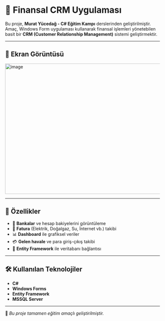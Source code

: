 # 💼 Finansal CRM Uygulaması

Bu proje, **Murat Yücedağ - C# Eğitim Kampı** derslerinden geliştirilmiştir.  
Amaç, Windows Form uygulaması kullanarak finansal işlemleri yönetebilen basit bir **CRM (Customer Relationship Management)** sistemi geliştirmektir.

---

## 📸 Ekran Görüntüsü

<img width="865" height="424" alt="image" src="https://github.com/user-attachments/assets/125d578a-0158-4a6e-b114-1be36115a485" />

---

## 🚀 Özellikler
- 🏦 **Bankalar** ve hesap bakiyelerini görüntüleme
- 🧾 **Fatura** (Elektrik, Doğalgaz, Su, İnternet vb.) takibi
- 📊 **Dashboard** ile grafiksel veriler
- 💳 **Gelen havale** ve para giriş-çıkış takibi
- 🔌 **Entity Framework** ile veritabanı bağlantısı

---

## 🛠 Kullanılan Teknolojiler
- **C#**
- **Windows Forms**
- **Entity Framework**
- **MSSQL Server**

---

📌 *Bu proje tamamen eğitim amaçlı geliştirilmiştir.*
